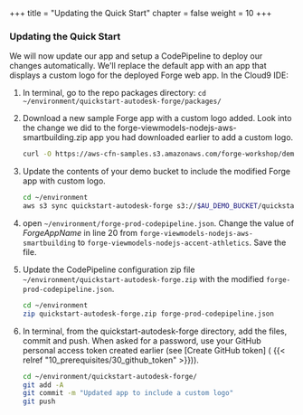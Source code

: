 +++
title = "Updating the Quick Start"
chapter = false
weight = 10
+++

### Updating the Quick Start

We will now update our app and setup a CodePipeline to deploy our changes automatically. We'll replace the default app with an app that displays a custom logo for the deployed Forge web app. In the Cloud9 IDE:

1. In terminal, go to the repo packages directory: `cd ~/environment/quickstart-autodesk-forge/packages/`   
2. Download a new sample Forge app with a custom logo added. Look into the change we did to the forge-viewmodels-nodejs-aws-smartbuilding.zip app you had downloaded earlier to add a custom logo.
   
    ```bash
    curl -O https://aws-cfn-samples.s3.amazonaws.com/forge-workshop/demo/forge-viewmodels-nodejs-accent-athletics.zip
    ```
3. Update the contents of your demo bucket to include the modified Forge app with custom logo.

    ```bash  
    cd ~/environment  
    aws s3 sync quickstart-autodesk-forge s3://$AU_DEMO_BUCKET/quickstart-autodesk-forge/
    ```
4. open `~/environment/forge-prod-codepipeline.json`. Change the value of *ForgeAppName* in line 20 from `forge-viewmodels-nodejs-aws-smartbuilding` to `forge-viewmodels-nodejs-accent-athletics`. Save the file.
5. Update the CodePipeline configuration zip file `~/environment/quickstart-autodesk-forge.zip` with the modified `forge-prod-codepipeline.json`.
   
    ```bash
    cd ~/environment
    zip quickstart-autodesk-forge.zip forge-prod-codepipeline.json
    ```
6. In terminal, from the quickstart-autodesk-forge directory, add the files, commit and push. When asked for a password, use your GitHub personal access token created earlier (see [Create GitHub token] ( {{< relref "10_prerequisites/30_github_token" >}})).
           
    ```bash
    cd ~/environment/quickstart-autodesk-forge/
    git add -A
    git commit -m "Updated app to include a custom logo"
    git push
    ```